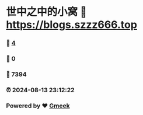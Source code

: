 # 世中之中的小窝 :link: https://blogs.szzz666.top 
### :page_facing_up: [4](https://blogs.szzz666.top/tag.html) 
### :speech_balloon: 0 
### :hibiscus: 7394 
### :alarm_clock: 2024-08-13 23:12:22 
### Powered by :heart: [Gmeek](https://github.com/Meekdai/Gmeek)

